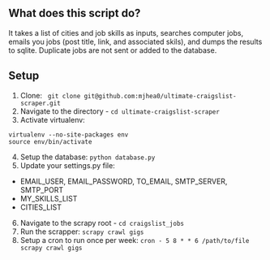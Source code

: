 ## What does this script do?

It takes a list of cities and job skills as inputs, searches computer jobs, emails you jobs (post title, link, and associated skils), and dumps the results to sqlite. Duplicate jobs are not sent or added to the database. 

## Setup

1. Clone: ` git clone git@github.com:mjhea0/ultimate-craigslist-scraper.git`
2. Navigate to the directory - `cd ultimate-craigslist-scraper`
3. Activate virtualenv:

  ```shell
  virtualenv --no-site-packages env
  source env/bin/activate
  ```

4. Setup the database: `python database.py`
5. Update your settings.py file:
  - EMAIL_USER, EMAIL_PASSWORD, TO_EMAIL, SMTP_SERVER, SMTP_PORT
  - MY_SKILLS_LIST
  - CITIES_LIST

6. Navigate to the scrapy root - `cd craigslist_jobs`
7. Run the scrapper: `scrapy crawl gigs`
8. Setup a cron to run once per week: `cron - 5 8 * * 6 /path/to/file scrapy crawl gigs`
